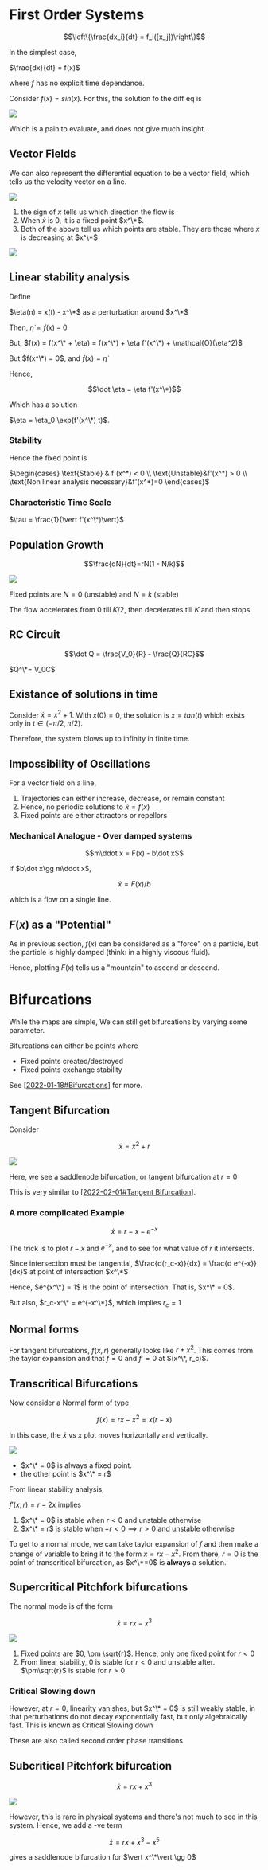# First Order Systems

$$\left\{\frac{dx_i}{dt} = f_i([x_j])\right\}$$

In the simplest case, 

$\frac{dx}{dt} = f(x)$

where $f$ has no explicit time dependance.

Consider $f(x) = sin(x)$. For this, the solution fo the diff eq is 

![](attachments/2022-03-11-00-04-03.png)

Which is a pain to evaluate, and does not give much insight.

## Vector Fields

We can also represent the differential equation to be a vector field, which tells us the velocity vector on a line.

![](attachments/2022-03-11-00-05-59.png)

1. the sign of $\dot x$ tells us which direction the flow is
2. When $\dot x$ is 0, it is a fixed point $x^\*$.
3. Both of the above tell us which points are stable. They are those where $\dot x$ is decreasing at $x^\*$

![](attachments/2022-03-11-00-09-26.png)

## Linear stability analysis

Define

$\eta(n) = x(t) - x^\*$ as a perturbation around $x^\*$

Then, $\dot \eta = f(x) - 0$

But, $f(x) = f(x^\* + \eta) = f(x^\*) + \eta f'(x^\*) + \mathcal{O}(\eta^2)$

But $f(x^\*) = 0$, and $f(x) = \dot \eta$

Hence,

$$\dot \eta = \eta f'(x^\*)$$

Which has a solution

$\eta = \eta_0 \exp(f'(x^\*) t)$.

### Stability

Hence the fixed point is 

$\begin{cases}
    \text{Stable} & f'(x^*) < 0 \\
    \text{Unstable}&f'(x^*) > 0 \\
    \text{Non linear analysis necessary}&f'(x^*)=0
\end{cases}$

### Characteristic Time Scale

$\tau = \frac{1}{\vert f'(x^\*)\vert}$

## Population Growth

$$\frac{dN}{dt}=rN(1 - N/k)$$

![](attachments/2022-03-11-00-22-00.png)

Fixed points are $N = 0$ (unstable) and $N = k$ (stable)

The flow accelerates from $0$ till $K/2$, then decelerates till $K$ and then stops.

## RC Circuit

$$\dot Q = \frac{V_0}{R} - \frac{Q}{RC}$$

$Q^\*= V_0C$

## Existance of solutions in time

Consider $\dot x = x^2 + 1$. With $x(0) = 0$, the solution is $x = tan(t)$ which exists only in $t\in(-\pi/2, \pi/2)$.

Therefore, the system blows up to infinity in finite time.

## Impossibility of Oscillations

For a vector field on a line,

1. Trajectories can either increase, decrease, or remain constant
2. Hence, no periodic solutions to $\dot x = f(x)$
3. Fixed points are either attractors or repellors
   
### Mechanical Analogue - Over damped systems

$$m\ddot x  = F(x) - b\dot x$$

If $b\dot x\gg m\ddot x$, 

$$\dot x = F(x)/b$$

which is a flow on a single line.

## $F(x)$ as a "Potential"

As in previous section, $f(x)$ can be considered as a "force" on a particle, but the particle is highly damped (think: in a highly viscous fluid).

Hence, plotting $F(x)$ tells us a "mountain" to ascend or descend.

# Bifurcations

While the maps are simple, We can still get bifurcations by varying some parameter.

Bifurcations can either be points where

- Fixed points created/destroyed
- Fixed points exchange stability

See [[2022-01-18#Bifurcations]] for more.

## Tangent Bifurcation

Consider 

$$\dot x = x^2 + r$$

![](attachments/2022-03-11-01-06-31.png)

Here, we see a saddlenode bifurcation, or tangent bifurcation at $r = 0$

This is very similar to [[2022-02-01#Tangent Bifurcation]].

### A more complicated Example

$$\dot x = r - x - e^{-x}$$

The trick is to plot $r-x$ and $e^{-x}$, and to see for what value of $r$ it intersects.

Since intersection must be tangential,  $\frac{d(r_c-x)}{dx} = \frac{d e^{-x}}{dx}$ at point of intersection $x^\*$

Hence, $e^{x^\*} = 1$ is the point of intersection. That is, $x^\* = 0$.

But also, $r_c-x^\* = e^{-x^\*}$, which implies $r_c = 1$

## Normal forms

For tangent bifurcations, $f(x, r)$ generally looks like $r \pm x^2$. This comes from the taylor expansion and that $f = 0$ and $f' = 0$ at $(x^\*, r_c)$.

## Transcritical Bifurcations

Now consider a Normal form of type

$$f(x) = rx - x^2 = x(r-x)$$

In this case, the $\dot x$ vs $x$ plot moves horizontally and vertically.

![](attachments/2022-03-11-01-29-34.png)

- $x^\* = 0$ is always a fixed point.
- the other point is $x^\* = r$

From linear stability analysis,

$f'(x, r) = r - 2x$ implies 
1. $x^\* = 0$ is stable when $r<0$ and unstable otherwise
2. $x^\* = r$ is stable when $-r<0\implies r>0$ and unstable otherwise

To get to a normal mode, we can take taylor expansion of $f$ and then make a change of variable to bring it to the form $\dot x = rx-x^2$. From there, $r=0$ is the point of transcritical bifurcation, as $x^\*=0$ is **always** a solution.

## Supercritical Pitchfork bifurcations

The normal mode is of the form 

$$\dot x = rx-x^3$$

![](attachments/2022-03-11-01-52-05.png)

1. Fixed points are $0, \pm \sqrt{r}$. Hence, only one fixed point for $r<0$
2. From linear stability, $0$ is stable for $r<0$ and unstable after. $\pm\sqrt{r}$ is stable for $r>0$

### Critical Slowing down

However, at $r=0$, linearity vanishes, but $x^\* = 0$ is still weakly stable, in that perturbations do not decay exponentially fast, but only algebraically fast. This is known as Critical Slowing down

These are also called second order phase transitions.

## Subcritical Pitchfork bifurcation

$$\dot x = rx+x^3$$

![](attachments/2022-03-11-02-02-00.png)

However, this is rare in physical systems and there's not much to see in this system. Hence, we add a -ve term

$$\dot x = rx + x^3 -x^5$$

gives a saddlenode bifurcation for $\vert x^\*\vert \gg 0$

[//begin]: # "Autogenerated link references for markdown compatibility"
[2022-01-18#Bifurcations]: 2022-01-18#bifurcations "2022-01-18#Bifurcations"
[2022-02-01#Tangent Bifurcation]: 2022-02-01#tangent-bifurcation "2022-02-01#Tangent Bifurcation"
[//end]: # "Autogenerated link references"